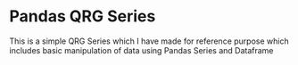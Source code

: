 # Pandas QRG Series


This is a simple QRG Series which I have made for reference purpose which includes basic manipulation of data using Pandas Series and Dataframe
